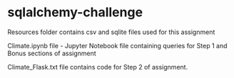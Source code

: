 # sqlalchemy-challenge

Resources folder contains csv and sqlite files used for this assignment

Climate.ipynb file - Jupyter Notebook file containing queries for Step 1 and Bonus sections of assignment

Climate_Flask.txt file contains code for Step 2 of assignment. 
